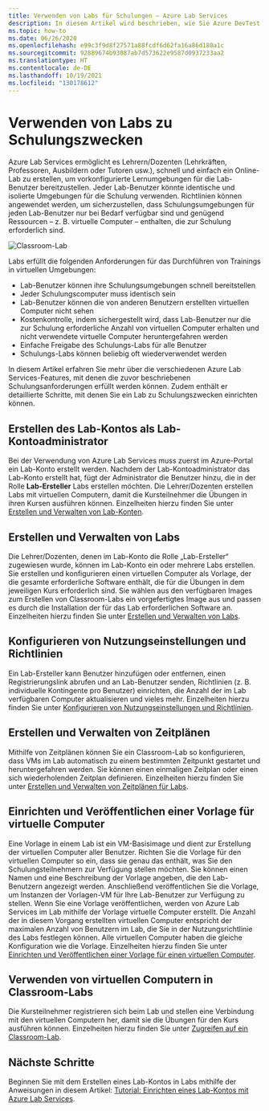 ```yaml
---
title: Verwenden von Labs für Schulungen – Azure Lab Services
description: In diesem Artikel wird beschrieben, wie Sie Azure DevTest Labs zum Erstellen von Labs in Azure für Schulungsszenarien verwenden.
ms.topic: how-to
ms.date: 06/26/2020
ms.openlocfilehash: e99c3f9d8f27571a88fcdf6d62fa16a86d180a1c
ms.sourcegitcommit: 92889674b93087ab7d573622e9587d0937233aa2
ms.translationtype: HT
ms.contentlocale: de-DE
ms.lasthandoff: 10/19/2021
ms.locfileid: "130178612"
---
```

# <a name="use-labs-for-trainings"></a>Verwenden von Labs zu Schulungszwecken
Azure Lab Services ermöglicht es Lehrern/Dozenten (Lehrkräften, Professoren, Ausbildern oder Tutoren usw.), schnell und einfach ein Online-Lab zu erstellen, um vorkonfigurierte Lernumgebungen für die Lab-Benutzer bereitzustellen. Jeder Lab-Benutzer könnte identische und isolierte Umgebungen für die Schulung verwenden. Richtlinien können angewendet werden, um sicherzustellen, dass Schulungsumgebungen für jeden Lab-Benutzer nur bei Bedarf verfügbar sind und genügend Ressourcen – z. B. virtuelle Computer – enthalten, die zur Schulung erforderlich sind. 

![Classroom-Lab](./media/classroom-labs-scenarios/classroom.png)

Labs erfüllt die folgenden Anforderungen für das Durchführen von Trainings in virtuellen Umgebungen: 

- Lab-Benutzer können ihre Schulungsumgebungen schnell bereitstellen
- Jeder Schulungscomputer muss identisch sein
- Lab-Benutzer können die von anderen Benutzern erstellten virtuellen Computer nicht sehen
- Kostenkontrolle, indem sichergestellt wird, dass Lab-Benutzer nur die zur Schulung erforderliche Anzahl von virtuellen Computer erhalten und nicht verwendete virtuelle Computer heruntergefahren werden
- Einfache Freigabe des Schulungs-Labs für alle Benutzer
- Schulungs-Labs können beliebig oft wiederverwendet werden

In diesem Artikel erfahren Sie mehr über die verschiedenen Azure Lab Services-Features, mit denen die zuvor beschriebenen Schulungsanforderungen erfüllt werden können. Zudem enthält er detaillierte Schritte, mit denen Sie ein Lab zu Schulungszwecken einrichten können.  

## <a name="create-the-lab-account-as-a-lab-account-administrator"></a>Erstellen des Lab-Kontos als Lab-Kontoadministrator
Bei der Verwendung von Azure Lab Services muss zuerst im Azure-Portal ein Lab-Konto erstellt werden. Nachdem der Lab-Kontoadministrator das Lab-Konto erstellt hat, fügt der Administrator die Benutzer hinzu, die in der Rolle **Lab-Ersteller** Labs erstellen möchten. Die Lehrer/Dozenten erstellen Labs mit virtuellen Computern, damit die Kursteilnehmer die Übungen in ihren Kursen ausführen können. Einzelheiten hierzu finden Sie unter [Erstellen und Verwalten von Lab-Konten](how-to-manage-lab-accounts.md).

## <a name="create-and-manage-labs"></a>Erstellen und Verwalten von Labs
Die Lehrer/Dozenten, denen im Lab-Konto die Rolle „Lab-Ersteller“ zugewiesen wurde, können im Lab-Konto ein oder mehrere Labs erstellen. Sie erstellen und konfigurieren einen virtuellen Computer als Vorlage, der die gesamte erforderliche Software enthält, die für die Übungen in dem jeweiligen Kurs erforderlich sind. Sie wählen aus den verfügbaren Images zum Erstellen von Classroom-Labs ein vorgefertigtes Image aus und passen es durch die Installation der für das Lab erforderlichen Software an. Einzelheiten hierzu finden Sie unter [Erstellen und Verwalten von Labs](how-to-manage-classroom-labs.md).

## <a name="configure-usage-settings-and-policies"></a>Konfigurieren von Nutzungseinstellungen und Richtlinien
Ein Lab-Ersteller kann Benutzer hinzufügen oder entfernen, einen Registrierungslink abrufen und an Lab-Benutzer senden, Richtlinien (z. B. individuelle Kontingente pro Benutzer) einrichten, die Anzahl der im Lab verfügbaren Computer aktualisieren und vieles mehr. Einzelheiten hierzu finden Sie unter [Konfigurieren von Nutzungseinstellungen und Richtlinien](how-to-configure-student-usage.md).

## <a name="create-and-manage-schedules"></a>Erstellen und Verwalten von Zeitplänen
Mithilfe von Zeitplänen können Sie ein Classroom-Lab so konfigurieren, dass VMs im Lab automatisch zu einem bestimmten Zeitpunkt gestartet und heruntergefahren werden. Sie können einen einmaligen Zeitplan oder einen sich wiederholenden Zeitplan definieren. Einzelheiten hierzu finden Sie unter [Erstellen und Verwalten von Zeitplänen für Labs](how-to-create-schedules.md).

## <a name="set-up-and-publish-a-template-vm"></a>Einrichten und Veröffentlichen einer Vorlage für virtuelle Computer
Eine Vorlage in einem Lab ist ein VM-Basisimage und dient zur Erstellung der virtuellen Computer aller Benutzer. Richten Sie die Vorlage für den virtuellen Computer so ein, dass sie genau das enthält, was Sie den Schulungsteilnehmern zur Verfügung stellen möchten. Sie können einen Namen und eine Beschreibung der Vorlage angeben, die den Lab-Benutzern angezeigt werden. Anschließend veröffentlichen Sie die Vorlage, um Instanzen der Vorlagen-VM für Ihre Lab-Benutzer zur Verfügung zu stellen. Wenn Sie eine Vorlage veröffentlichen, werden von Azure Lab Services im Lab mithilfe der Vorlage virtuelle Computer erstellt. Die Anzahl der in diesem Vorgang erstellten virtuellen Computer entspricht der maximalen Anzahl von Benutzern im Lab, die Sie in der Nutzungsrichtlinie des Labs festlegen können. Alle virtuellen Computer haben die gleiche Konfiguration wie die Vorlage. Einzelheiten hierzu finden Sie unter [Einrichten und Veröffentlichen einer Vorlage für einen virtuellen Computer](how-to-create-manage-template.md). 

## <a name="use-vms-in-the-classroom-lab"></a>Verwenden von virtuellen Computern in Classroom-Labs
Die Kursteilnehmer registrieren sich beim Lab und stellen eine Verbindung mit den virtuellen Computern her, damit sie die Übungen für den Kurs ausführen können. Einzelheiten hierzu finden Sie unter [Zugreifen auf ein Classroom-Lab](how-to-use-classroom-lab.md).

## <a name="next-steps"></a>Nächste Schritte
Beginnen Sie mit dem Erstellen eines Lab-Kontos in Labs mithilfe der Anweisungen in diesem Artikel: [Tutorial: Einrichten eines Lab-Kontos mit Azure Lab Services](tutorial-setup-lab-account.md).